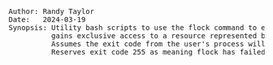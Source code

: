 <pre>
Author: Randy Taylor
Date:   2024-03-19
Synopsis: Utility bash scripts to use the flock command to ensure only a single process 
          gains exclusive access to a resource represented by the file.
          Assumes the exit code from the user's process will be zero upon no error.
          Reserves exit code 255 as meaning flock has failed to lock the file.
</pre>

